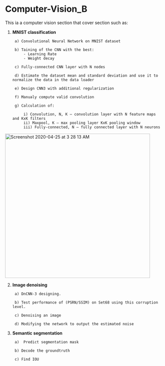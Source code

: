 # Computer-Vision_B

This ia a computer vision section that cover section such as: 

1) **MNIST classification**

		a) Convolutional Neural Network on MNIST dataset

		b) Taining of the CNN with the best:
			- Learning Rate 
			- Weight decay

		c) Fully-connected CNN layer with N nodes

		d) Estimate the dataset mean and standard deviation and use it to normalize the data in the data loader

		e) Design CNN3 with additional regularization

		f) Manualy compute valid convolution

		g) Calculation of:

			i) Convolution, N, K – convolution layer with N feature maps and KxK filters
			ii) Maxpool, K – max pooling layer KxK pooling window
			iii) Fully-connected, N – fully connected layer with N neurons
			
<img width="470" alt="Screenshot 2020-04-25 at 3 28 13 AM" src="https://user-images.githubusercontent.com/22388218/80260165-dedceb00-86a4-11ea-916c-fc05f6a874aa.png">

2) **Image denoising** 

		a) DnCNN-3 designing.

		b) Test performance of (PSRN/SSIM) on Set68 using this corruption level.

		c) Denoising an image

		d) Modifying the network to output the estimated noise

3) **Semantic segmentation** 

		a)  Predict segmentation mask 

		b) Decode the groundtruth

		c) Find IOU


